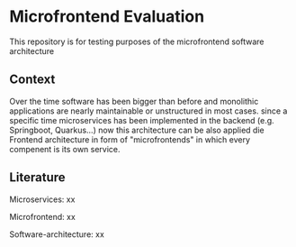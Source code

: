 # Microfrontend Evaluation

This repository is for testing purposes of the microfrontend software architecture

## Context

Over the time software has been bigger than before and monolithic applications are nearly maintainable or unstructured in most cases.
since a specific time microservices has been implemented in the backend (e.g. Springboot, Quarkus...) now this architecture can be also applied die Frontend architecture in form of "microfrontends" in which every compenent is its own service.

## Literature

Microservices:
xx

Microfrontend:
xx

Software-architecture:
xx

